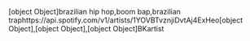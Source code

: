 [object Object]brazilian hip hop,boom bap,brazilian traphttps://api.spotify.com/v1/artists/1YOVBTvznjiDvtAj4ExHeo[object Object],[object Object],[object Object]BKartist